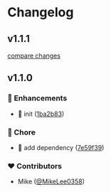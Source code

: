 # Changelog


## v1.1.1

[compare changes](https://github.com/ESCSS-labs/compare/v1.1.0...v1.1.1)

## v1.1.0


### 🚀 Enhancements

- 🎸 init ([1ba2b83](https://github.com/ESCSS-labs/commit/1ba2b83))

### 🏡 Chore

- 🤖 add dependency ([7e59f39](https://github.com/ESCSS-labs/commit/7e59f39))

### ❤️ Contributors

- Mike ([@MikeLee0358](https://github.com/MikeLee0358))

